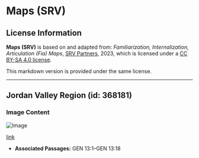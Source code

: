 # Maps (SRV)

## License Information

**Maps (SRV)** is based on and adapted from: _Familiarization, Internalization, Articulation (Fia) Maps_, [SRV Partners](https://srvpartners.org/home/), 2023, which is licensed under a [CC BY-SA 4.0 license](https://creativecommons.org/licenses/by-sa/4.0/legalcode.en).

This markdown version is provided under the same license.



--------------------------------

## Jordan Valley Region (id: 368181)

### Image Content

![Image](https://cdn.aquifer.bible/aquifer-content/resources/FIAMaps/jordan-valley-region.jpg)

[link](https://cdn.aquifer.bible/aquifer-content/resources/FIAMaps/jordan-valley-region.jpg)

* **Associated Passages:** GEN 13:1–GEN 13:18

